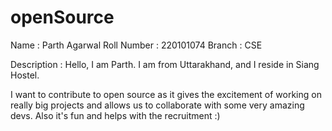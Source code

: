 # openSource

Name : Parth Agarwal
Roll Number : 220101074
Branch : CSE

Description : Hello, I am Parth. I am from Uttarakhand, and I reside in Siang Hostel.

I want to contribute to open source as it gives the excitement of working on really big projects and allows us to collaborate with some very amazing devs. Also it's fun and helps with the recruitment :)
